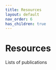 ```yaml
---
title: Resources
layout: default
nav_order: 6
has_children: true
---
```


# Resources

Lists of publications